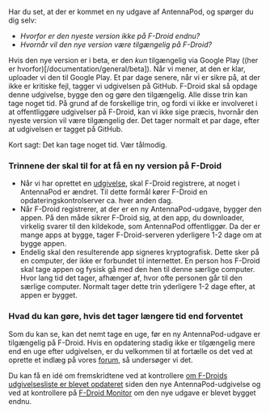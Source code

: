 Har du set, at der er kommet en ny udgave af AntennaPod, og spørger du dig selv:

* *Hvorfor er den nyeste version ikke på F-Droid endnu?*
* *Hvornår vil den nye version være tilgængelig på F-Droid?*

Hvis den nye version er i beta, er den *kun* tilgængelig via Google Play ((her er hvorfor)[/documentation/general/beta]). Når vi mener, at den er klar, uploader vi den til Google Play. Et par dage senere, når vi er sikre på, at der ikke er kritiske fejl, tagger vi udgivelsen på GitHub. F-Droid skal så opdage denne udgivelse, bygge den og gøre den tilgængelig. Alle disse trin kan tage noget tid. På grund af de forskellige trin, og fordi vi ikke er involveret i at offentliggøre udgivelser på F-Droid, kan vi ikke sige præcis, hvornår den nyeste version vil være tilgængelig der. Det tager normalt et par dage, efter at udgivelsen er tagget på GitHub.

Kort sagt: Det kan tage noget tid. Vær tålmodig.

### Trinnene der skal til for at få en ny version på F-Droid

- Når vi har oprettet en [udgivelse](https://github.com/AntennaPod/AntennaPod/releases), skal F-Droid registrere, at noget i AntennaPod er ændret. Til dette formål kører F-Droid en opdateringskontrolserver ca. hver anden dag.
- Når F-Droid registrerer, at der er en ny AntennaPod-udgave, bygger den appen. På den måde sikrer F-Droid sig, at den app, du downloader, virkelig svarer til den kildekode, som AntennaPod offentliggør. Da der er mange apps at bygge, tager F-Droid-serveren yderligere 1-2 dage om at bygge appen.
- Endelig skal den resulterende app signeres kryptografisk. Dette sker på en computer, der ikke er forbundet til internettet. En person hos F-Droid skal tage appen og fysisk gå med den hen til denne særlige computer. Hvor lang tid det tager, afhænger af, hvor ofte personen går til den særlige computer. Normalt tager dette trin yderligere 1-2 dage efter, at appen er bygget.

### Hvad du kan gøre, hvis det tager længere tid end forventet

Som du kan se, kan det nemt tage en uge, før en ny AntennaPod-udgave er tilgængelig på F-Droid. Hvis en opdatering stadig ikke er tilgængelig mere end en uge efter udgivelsen, er du velkommen til at fortælle os det ved at oprette et indlæg på vores [forum](https://forum.antennapod.org/), så undersøger vi det.

Du kan få en idé om fremskridtene ved at kontrollere [om F-Droids udgivelsesliste er blevet opdateret](https://gitlab.com/fdroid/fdroiddata/-/commits/master?search=Update+known+apks) siden den nye AntennaPod-udgivelse og ved at kontrollere på [F-Droid Monitor](https://monitor.f-droid.org/builds/build) om den nye udgave er blevet bygget endnu.
